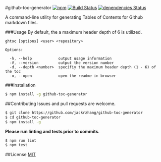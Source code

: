 #github-toc-generator
[![npm](https://img.shields.io/npm/v/github-toc-generator.svg)](https://www.npmjs.com/package/github-toc-generator)
[![Build Status](https://travis-ci.org/jackrzhang/github-toc-generator.svg?branch=master)](https://travis-ci.org/jackrzhang/github-toc-generator)
[![dependencies Status](https://david-dm.org/jackrzhang/github-toc-generator/status.svg)](https://david-dm.org/jackrzhang/github-toc-generator)

A command-line utility for generating Tables of Contents for Github markdown files.

###Usage
By default, the a maximum header depth of 6 is utilized.
```
ghtoc [options] <user> <repository>

Options:

  -h, --help            output usage information
  -V, --version         output the version number
  -d, --depth <number>  specifiy the maximum header depth (1 - 6) of the toc
  -o, --open            open the readme in browser
```

###Installation
```sh
$ npm install -g github-toc-generator
```

##Contributing
Issues and pull requests are welcome.
```sh
$ git clone https://github.com/jackrzhang/github-toc-generator
$ cd github-toc-generator
$ npm install -g
```

**Please run linting and tests prior to commits.**
```sh
$ npm run lint
$ npm test
```

##License
[MIT](https://github.com/jackrzhang/github-toc-generator/blob/master/LICENSE)
